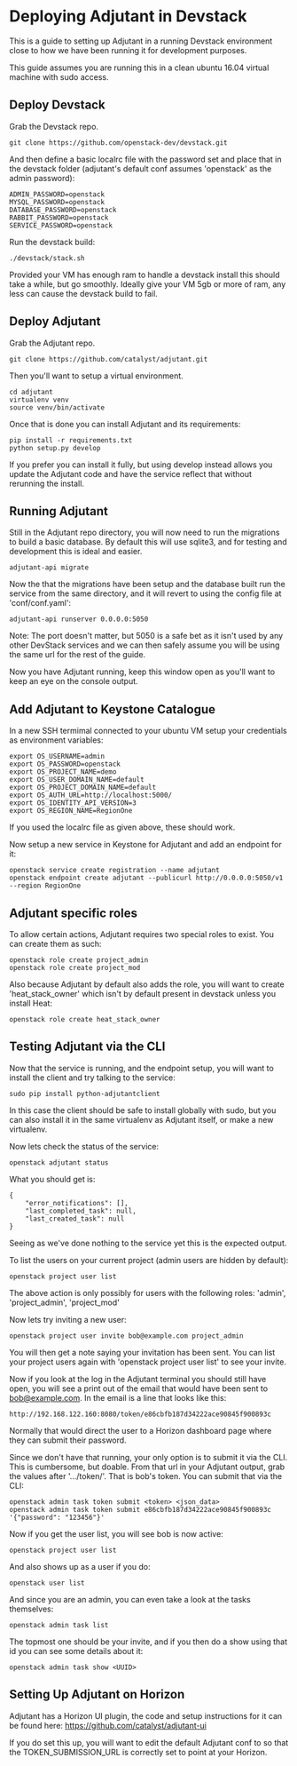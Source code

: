 # Deploying Adjutant in Devstack

This is a guide to setting up Adjutant in a running Devstack environment close to how we have been running it for development purposes.

This guide assumes you are running this in a clean ubuntu 16.04 virtual machine with sudo access.

## Deploy Devstack

Grab the Devstack repo.

```
git clone https://github.com/openstack-dev/devstack.git
```

And then define a basic localrc file with the password set and place that in the devstack folder (adjutant's default conf assumes 'openstack' as the admin password):
```
ADMIN_PASSWORD=openstack
MYSQL_PASSWORD=openstack
DATABASE_PASSWORD=openstack
RABBIT_PASSWORD=openstack
SERVICE_PASSWORD=openstack
```

Run the devstack build:
```
./devstack/stack.sh
```

Provided your VM has enough ram to handle a devstack install this should take a while, but go smoothly. Ideally give your VM 5gb or more of ram, any less can cause the devstack build to fail.


## Deploy Adjutant

Grab the Adjutant repo.

```
git clone https://github.com/catalyst/adjutant.git
```

Then you'll want to setup a virtual environment.
```
cd adjutant
virtualenv venv
source venv/bin/activate
```

Once that is done you can install Adjutant and its requirements:
```
pip install -r requirements.txt
python setup.py develop
```

If you prefer you can install it fully, but using develop instead allows you update the Adjutant code and have the service reflect that without rerunning the install.


## Running Adjutant

Still in the Adjutant repo directory, you will now need to run the migrations to build a basic database. By default this will use sqlite3, and for testing and development this is ideal and easier.
```
adjutant-api migrate
```

Now the that the migrations have been setup and the database built run the service from the same directory, and it will revert to using the config file at 'conf/conf.yaml':
```
adjutant-api runserver 0.0.0.0:5050
```
Note: The port doesn't matter, but 5050 is a safe bet as it isn't used by any other DevStack services and we can then safely assume you will be using the same url for the rest of the guide.

Now you have Adjutant running, keep this window open as you'll want to keep an eye on the console output.


## Add Adjutant to Keystone Catalogue

In a new SSH termimal connected to your ubuntu VM setup your credentials as environment variables:
```
export OS_USERNAME=admin
export OS_PASSWORD=openstack
export OS_PROJECT_NAME=demo
export OS_USER_DOMAIN_NAME=default
export OS_PROJECT_DOMAIN_NAME=default
export OS_AUTH_URL=http://localhost:5000/
export OS_IDENTITY_API_VERSION=3
export OS_REGION_NAME=RegionOne
```

If you used the localrc file as given above, these should work.

Now setup a new service in Keystone for Adjutant and add an endpoint for it:
```
openstack service create registration --name adjutant
openstack endpoint create adjutant --publicurl http://0.0.0.0:5050/v1 --region RegionOne
```


## Adjutant specific roles

To allow certain actions, Adjutant requires two special roles to exist. You can create them as such:
```
openstack role create project_admin
openstack role create project_mod
```
Also because Adjutant by default also adds the role, you will want to create 'heat_stack_owner' which isn't by default present in devstack unless you install Heat:
```
openstack role create heat_stack_owner
```


## Testing Adjutant via the CLI

Now that the service is running, and the endpoint setup, you will want to install the client and try talking to the service:
```
sudo pip install python-adjutantclient
```
In this case the client should be safe to install globally with sudo, but you can also install it in the same virtualenv as Adjutant itself, or make a new virtualenv.

Now lets check the status of the service:
```
openstack adjutant status
```

What you should get is:
```
{
    "error_notifications": [],
    "last_completed_task": null,
    "last_created_task": null
}
```
Seeing as we've done nothing to the service yet this is the expected output.

To list the users on your current project (admin users are hidden by default):
```
openstack project user list
```
The above action is only possibly for users with the following roles: 'admin', 'project_admin', 'project_mod'

Now lets try inviting a new user:
```
openstack project user invite bob@example.com project_admin
```
You will then get a note saying your invitation has been sent. You can list your project users again with 'openstack project user list' to see your invite.


Now if you look at the log in the Adjutant terminal you should still have open, you will see a print out of the email that would have been sent to bob@example.com. In the email is a line that looks like this:
```
http://192.168.122.160:8080/token/e86cbfb187d34222ace90845f900893c
```
Normally that would direct the user to a Horizon dashboard page where they can submit their password.

Since we don't have that running, your only option is to submit it via the CLI. This is cumbersome, but doable. From that url in your Adjutant output, grab the values after '.../token/'. That is bob's token. You can submit that via the CLI:
```
openstack admin task token submit <token> <json_data>
openstack admin task token submit e86cbfb187d34222ace90845f900893c '{"password": "123456"}'
```

Now if you get the user list, you will see bob is now active:
```
openstack project user list
```

And also shows up as a user if you do:
```
openstack user list
```

And since you are an admin, you can even take a look at the tasks themselves:
```
openstack admin task list
```
The topmost one should be your invite, and if you then do a show using that id you can see some details about it:
```
openstack admin task show <UUID>
```


## Setting Up Adjutant on Horizon

Adjutant has a Horizon UI plugin, the code and setup instructions for it can be found here:
https://github.com/catalyst/adjutant-ui

If you do set this up, you will want to edit the default Adjutant conf to so that the TOKEN_SUBMISSION_URL is correctly set to point at your Horizon.

